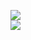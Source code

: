 [![](https://img.shields.io/badge/Made%20With-Github%20Spray-lightgrey.svg?style=for-the-badge&logo=github)](https://github.com/Annihil/github-spray#383)  
[![](https://i.imgur.com/2DrTn0Z.gif)](https://github.com/Annihil/github-spray)